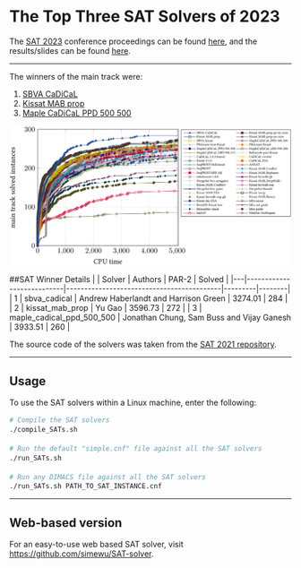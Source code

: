 # The Top Three SAT Solvers of 2023

The [SAT 2023](https://satcompetition.github.io/2023/index.html) conference proceedings can be found [here](https://helda.helsinki.fi/server/api/core/bitstreams/6c4161a1-6889-4503-a366-2e0dd25b99a7/content), and the results/slides can be found [here](https://satcompetition.github.io/2023/downloads/satcomp23slides.pdf).

---

The winners of the main track were:
1. [SBVA CaDiCaL](https://tuhat.helsinki.fi/ws/files/269128852/sc2023_proceedings.pdf#page=18)
2. [Kissat MAB prop](https://tuhat.helsinki.fi/ws/files/269128852/sc2023_proceedings.pdf#page=16)
3. [Maple CaDiCaL PPD 500 500](https://tuhat.helsinki.fi/ws/files/269128852/sc2023_proceedings.pdf#page=30)

![](main-track.png)

##SAT Winner Details
|   | Solver                    | Authors                                   | PAR-2   | Solved |
|---|---------------------------|-------------------------------------------|---------|--------|
| 1 | sbva_cadical              | Andrew Haberlandt and Harrison Green      | 3274.01 | 284    |
| 2 | kissat_mab_prop           | Yu Gao                                    | 3596.73 | 272    |
| 3 | maple_cadical_ppd_500_500 | Jonathan Chung, Sam Buss and Vijay Ganesh | 3933.51 | 260    |

The source code of the solvers was taken from the [SAT 2021 repository](https://github.com/satcompetition/2023/blob/main/downloads/Sequential.tar.xz).

---
## Usage
To use the SAT solvers within a Linux machine, enter the following:
```bash
# Compile the SAT solvers
./compile_SATs.sh

# Run the default "simple.cnf" file against all the SAT solvers
./run_SATs.sh

# Run any DIMACS file against all the SAT solvers
./run_SATs.sh PATH_TO_SAT_INSTANCE.cnf
```

---

## Web-based version
For an easy-to-use web based SAT solver, visit https://github.com/simewu/SAT-solver.
